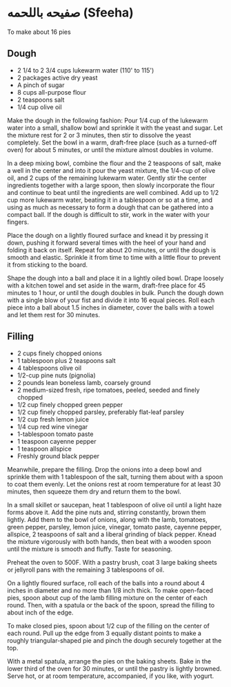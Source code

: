 # صفيحه باللحمه (Sfeeha)

To make about 16 pies

## Dough

* 2 1/4 to 2 3/4 cups lukewarm water (110' to 115')
* 2 packages active dry yeast
* A pinch of sugar
* 8 cups all-purpose flour
* 2 teaspoons salt
* 1/4 cup olive oil

Make the dough in the following fashion: Pour 1/4 cup of the lukewarm water into
a small, shallow bowl and sprinkle it with the yeast and sugar.  Let the mixture
rest for 2 or 3 minutes, then stir to dissolve the yeast completely.  Set the
bowl in a warm, draft-free place (such as a turned-off oven) for about 5 minutes,
or until the mixture almost doubles in volume.  

In a deep mixing bowl, combine the flour and the 2 teaspoons of salt, make a well
in the center and into it pour the yeast mixture, the 1/4-cup of olive oil, and 2
cups of the remaining lukewarm water.  Gently stir the center ingredients
together with a large spoon, then slowly incorporate the flour and continue to
beat until the ingredients are well combined.  Add up to 1/2 cup more lukewarm
water, beating it in a tablespoon or so at a time, and using as much as necessary
to form a dough that can be gathered into a compact ball.  If the dough is
difficult to stir, work in the water with your fingers.  

Place the dough on a lightly floured surface and knead it by pressing it down,
pushing it forward several times with the heel of your hand and folding it back
on itself.  Repeat for about 20 minutes, or until the dough is smooth and
elastic.  Sprinkle it from time to time with a little flour to prevent it from
sticking to the board.  

Shape the dough into a ball and place it in a lightly oiled bowl.  Drape loosely
with a kitchen towel and set aside in the warm, draft-free place for 45 minutes
to 1 hour, or until the dough doubles in bulk.  Punch the dough down with a
single blow of your fist and divide it into 16 equal pieces.  Roll each piece
into a ball about 1.5 inches in diameter, cover the balls with a towel and let
them rest for 30 minutes.


## Filling

* 2 cups finely chopped onions
* 1 tablespoon plus 2 teaspoons salt
* 4 tablespoons olive oil
* 1/2-cup pine nuts (pignolia)
* 2 pounds lean boneless lamb, coarsely ground
* 2 medium-sized fresh, ripe tomatoes, peeled, seeded and finely chopped
* 1/2 cup finely chopped green pepper
* 1/2 cup finely chopped parsley, preferably flat-leaf parsley
* 1/2 cup fresh lemon juice
* 1/4 cup red wine vinegar
* 1-tablespoon tomato paste
* 1 teaspoon cayenne pepper
* 1 teaspoon allspice
* Freshly ground black pepper

Meanwhile, prepare the filling. Drop the onions into a deep bowl and sprinkle
them with 1 tablespoon of the salt, turning them about with a spoon to coat them
evenly. Let the onions rest at room temperature for at least 30 minutes, then
squeeze them dry and return them to the bowl.

In a small skillet or saucepan, heat 1 tablespoon of olive oil until a light haze
forms above it. Add the pine nuts and, stirring constantly, brown them lightly.
Add them to the bowl of onions, along with the lamb, tomatoes, green pepper,
parsley, lemon juice, vinegar, tomato paste, cayenne pepper, allspice, 2
teaspoons of salt and a liberal grinding of black pepper. Knead the mixture
vigorously with both hands, then beat with a wooden spoon until the mixture is
smooth and fluffy. Taste for seasoning.

Preheat the oven to 500F. With a pastry brush, coat 3 large baking sheets or
jellyroll pans with the remaining 3 tablespoons of oil.

On a lightly floured surface, roll each of the balls into a round about 4 inches
in diameter and no more than 1/8 inch thick.  To make open-faced pies, spoon
about cup of the lamb filling mixture on the center of each round. Then, with a
spatula or the back of the spoon, spread the filling to about inch of the edge.

To make closed pies, spoon about 1/2 cup of the filling on the center of each
round. Pull up the edge from 3 equally distant points to make a roughly
triangular-shaped pie and pinch the dough securely together at the top.

With a metal spatula, arrange the pies on the baking sheets. Bake in the
lower third of the oven for 30 minutes, or until the pastry is lightly
browned. Serve hot, or at room temperature, accompanied, if you like,
with yogurt.
